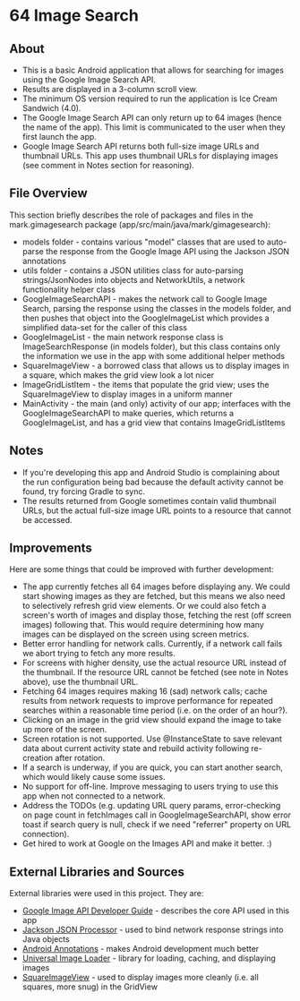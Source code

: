 64 Image Search
=============

About
------

* This is a basic Android application that allows for searching for images using the Google Image Search API.
* Results are displayed in a 3-column scroll view.
* The minimum OS version required to run the application is Ice Cream Sandwich (4.0).
* The Google Image Search API can only return up to 64 images (hence the name of the app). This limit is communicated to the user when they first launch the app.
* Google Image Search API returns both full-size image URLs and thumbnail URLs. This app uses thumbnail URLs for displaying images (see comment in Notes section for reasoning).

File Overview
------
This section briefly describes the role of packages and files in the mark.gimagesearch package (app/src/main/java/mark/gimagesearch):

* models folder - contains various "model" classes that are used to auto-parse the response from the Google Image API using the Jackson JSON annotations
* utils folder - contains a JSON utilities class for auto-parsing strings/JsonNodes into objects and NetworkUtils, a network functionality helper class
* GoogleImageSearchAPI - makes the network call to Google Image Search, parsing the response using the classes in the models folder, and then pushes that object into the GoogleImageList which provides a simplified data-set for the caller of this class
* GoogleImageList - the main network response class is ImageSearchResponse (in models folder), but this class contains only the information we use in the app with some additional helper methods
* SquareImageView - a borrowed class that allows us to display images in a square, which makes the grid view look a lot nicer
* ImageGridListItem - the items that populate the grid view; uses the SquareImageView to display images in a uniform manner
* MainActivity - the main (and only) activity of our app; interfaces with the GoogleImageSearchAPI to make queries, which returns a GoogleImageList, and has a grid view that contains ImageGridListItems

Notes
------

* If you're developing this app and Android Studio is complaining about the run configuration being bad because the default activity cannot be found, try forcing Gradle to sync.
* The results returned from Google sometimes contain valid thumbnail URLs, but the actual full-size image URL points to a resource that cannot be accessed.

Improvements
------

Here are some things that could be improved with further development:

* The app currently fetches all 64 images before displaying any.
We could start showing images as they are fetched, but this means we also need to selectively refresh grid view elements.
Or we could also fetch a screen's worth of images and display those, fetching the rest (off screen images) following that. This would require determining how many images can be displayed on the screen using screen metrics.
* Better error handling for network calls. Currently, if a network call fails we abort trying to fetch any more results.
* For screens with higher density, use the actual resource URL instead of the thumbnail. If the resource URL cannot be fetched (see note in Notes above), use the thumbnail URL.
* Fetching 64 images requires making 16 (sad) network calls; cache results from network requests to improve performance for repeated searches within a reasonable time period (i.e. on the order of an hour?).
* Clicking on an image in the grid view should expand the image to take up more of the screen.
* Screen rotation is not supported. Use @InstanceState to save relevant data about current activity state and rebuild activity following re-creation after rotation.
* If a search is underway, if you are quick, you can start another search, which would likely cause some issues.
* No support for off-line. Improve messaging to users trying to use this app when not connected to a network.
* Address the TODOs (e.g. updating URL query params, error-checking on page count in fetchImages call in GoogleImageSearchAPI, show error toast if search query is null, check if we need "referrer" property on URL connection).
* Get hired to work at Google on the Images API and make it better. :)

External Libraries and Sources
------
External libraries were used in this project. They are: 

* [Google Image API Developer Guide][5] - describes the core API used in this app
* [Jackson JSON Processor][1] - used to bind network response strings into Java objects
* [Android Annotations][2] - makes Android development much better
* [Universal Image Loader][3] - library for loading, caching, and displaying images
* [SquareImageView][4] - used to display images more cleanly (i.e. all squares, more snug) in the GridView

[1]: http://wiki.fasterxml.com/JacksonHome
[2]: http://androidannotations.org/
[3]: https://github.com/nostra13/Android-Universal-Image-Loader
[4]: http://www.rogcg.com/blog/2013/11/01/gridview-with-auto-resized-images-on-android
[5]: https://developers.google.com/image-search/v1/devguide
